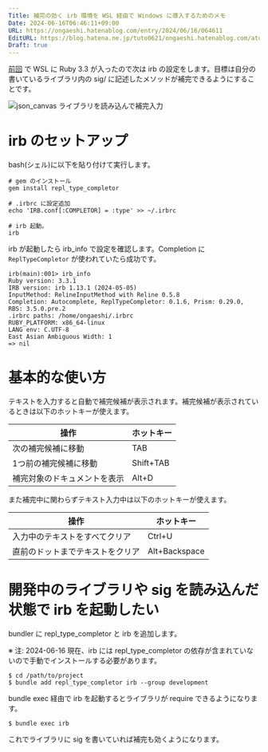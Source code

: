 ```yaml
---
Title: 補完の効く irb 環境を WSL 経由で Windows に導入するためのメモ
Date: 2024-06-16T06:46:11+09:00
URL: https://ongaeshi.hatenablog.com/entry/2024/06/16/064611
EditURL: https://blog.hatena.ne.jp/tuto0621/ongaeshi.hatenablog.com/atom/entry/6801883189114663181
Draft: true
---
```

[前回](https://ongaeshi.hatenablog.com/entry/2024/06/09/115140) で WSL に Ruby 3.3 が入ったので次は irb の設定をします。目標は自分の書いているライブラリ内の sig/ に記述したメソッドが補完できるようにすることです。

![json_canvas ライブラリを読み込んで補完入力](https://i.gyazo.com/a1b1cf7a9f26f13848e8c5148c061f2a.gif)


# irb のセットアップ
bash(シェル)に以下を貼り付けて実行します。

```
# gem のインストール
gem install repl_type_completor

# .irbrc に設定追加
echo 'IRB.conf[:COMPLETOR] = :type' >> ~/.irbrc

# irb 起動。
irb
```

irb が起動したら irb_info で設定を確認します。Completion に `ReplTypeCompletor` が使われていたら成功です。

```
irb(main):001> irb_info
Ruby version: 3.3.1
IRB version: irb 1.13.1 (2024-05-05)
InputMethod: RelineInputMethod with Reline 0.5.8
Completion: Autocomplete, ReplTypeCompletor: 0.1.6, Prism: 0.29.0, RBS: 3.5.0.pre.2
.irbrc paths: /home/ongaeshi/.irbrc
RUBY_PLATFORM: x86_64-linux
LANG env: C.UTF-8
East Asian Ambiguous Width: 1
=> nil
```

# 基本的な使い方
テキストを入力すると自動で補完候補が表示されます。補完候補が表示されているときは以下のホットキーが使えます。

| 操作                           | ホットキー              |
|--------------------------------|---------------------------------|
| 次の補完候補に移動             | TAB                             |
| 1つ前の補完候補に移動          | Shift+TAB                       |
| 補完対象のドキュメントを表示   | Alt+D                           |

また補完中に関わらずテキスト入力中は以下のホットキーが使えます。  

| 操作                           | ホットキー              |
|--------------------------------|---------------------------------|
| 入力中のテキストをすべてクリア | Ctrl+U                          |
| 直前のドットまでテキストをクリア| Alt+Backspace                   |

# 開発中のライブラリや sig を読み込んだ状態で irb を起動したい

bundler に repl_type_completor と irb を追加します。

※ 注: 2024-06-16 現在、irb には repl_type_completor の依存が含まれていないので手動でインストールする必要があります。

```
$ cd /path/to/project
$ bundle add repl_type_completor irb --group development
```

bundle exec 経由で irb を起動するとライブラリが require できるようになります。

```
$ bundle exec irb
```

これでライブラリに sig を書いていれば補完も効くようになります。



